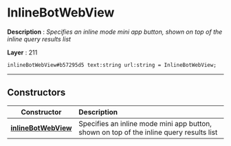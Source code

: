 # InlineBotWebView

**Description** : *Specifies an inline mode mini app button, shown on top of the inline query results list*

**Layer** : 211

```tl
inlineBotWebView#b57295d5 text:string url:string = InlineBotWebView;
```

---

## Constructors

| Constructor | Description |
| :---: | :--- |
| [**inlineBotWebView**](constructor/inlineBotWebView) | Specifies an inline mode mini app button, shown on top of the inline query results list |